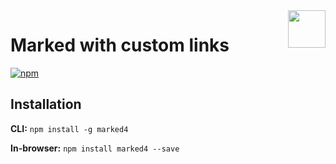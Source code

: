 <a href="https://marked.js.org">
  <img width="60px" height="60px" src="https://marked.js.org/img/logo-black.svg" align="right" />
</a>

# Marked with custom links

[![npm](https://badgen.net/npm/v/marked4)](https://www.npmjs.com/package/marked4)
 
## Installation

**CLI:** `npm install -g marked4`

**In-browser:** `npm install marked4 --save`
 
